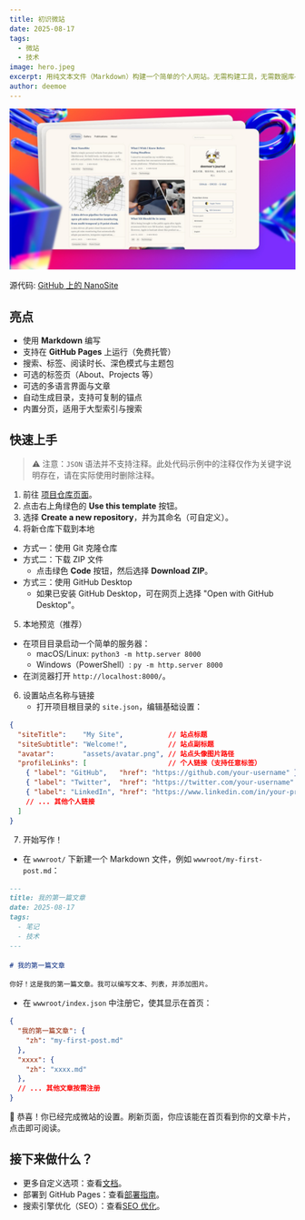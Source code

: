 ```yaml
---
title: 初识微站
date: 2025-08-17
tags:
  - 微站
  - 技术
image: hero.jpeg
excerpt: 用纯文本文件（Markdown）构建一个简单的个人网站。无需构建工具，无需数据库——只需编辑文件并发布。非常适合博客、笔记、维基、日记或书籍章节。
author: deemoe
---
```


![hero](hero.jpeg)

源代码: [GitHub 上的 NanoSite](https://github.com/deemoe404/NanoSite)

## 亮点

- 使用 **Markdown** 编写
- 支持在 **GitHub Pages** 上运行（免费托管）
- 搜索、标签、阅读时长、深色模式与主题包
- 可选的标签页（About、Projects 等）
- 可选的多语言界面与文章
- 自动生成目录，支持可复制的锚点
- 内置分页，适用于大型索引与搜索

## 快速上手

> ⚠️ 注意：`JSON` 语法并不支持注释。此处代码示例中的注释仅作为关键字说明存在，请在实际使用时删除注释。

1) 前往 [项目仓库页面](https://github.com/deemoe404/NanoSite)。  
2) 点击右上角绿色的 **Use this template** 按钮。  
3) 选择 **Create a new repository**，并为其命名（可自定义）。  
4) 将新仓库下载到本地  
  - 方式一：使用 Git 克隆仓库
  - 方式二：下载 ZIP 文件
    - 点击绿色 **Code** 按钮，然后选择 **Download ZIP**。
  - 方式三：使用 GitHub Desktop
    - 如果已安装 GitHub Desktop，可在网页上选择 "Open with GitHub Desktop"。
5) 本地预览（推荐）
  - 在项目目录启动一个简单的服务器：
    - macOS/Linux: `python3 -m http.server 8000`
    - Windows（PowerShell）: `py -m http.server 8000`
  - 在浏览器打开 `http://localhost:8000/`。
6) 设置站点名称与链接
    - 打开项目根目录的 `site.json`，编辑基础设置：
  ```json
  {
    "siteTitle":    "My Site",           // 站点标题
    "siteSubtitle": "Welcome!",          // 站点副标题
    "avatar":       "assets/avatar.png", // 站点头像图片路径
    "profileLinks": [                    // 个人链接（支持任意标签）
      { "label": "GitHub",   "href": "https://github.com/your-username" },
      { "label": "Twitter",  "href": "https://twitter.com/your-username" },
      { "label": "LinkedIn", "href": "https://www.linkedin.com/in/your-profile" },
      // ... 其他个人链接
    ]
  }
  ```
7) 开始写作！
  - 在 `wwwroot/` 下新建一个 Markdown 文件，例如 `wwwroot/my-first-post.md`：
  ```markdown
  ---
  title: 我的第一篇文章
  date: 2025-08-17
  tags:
    - 笔记
    - 技术
  ---

  # 我的第一篇文章

  你好！这是我的第一篇文章。我可以编写文本、列表，并添加图片。
  ```
  - 在 `wwwroot/index.json` 中注册它，使其显示在首页：
  ```json
  {
    "我的第一篇文章": {
      "zh": "my-first-post.md"
    },
    "xxxx": {
      "zh": "xxxx.md"
    },
    // ... 其他文章按需注册
  }
  ```

🎉 恭喜！你已经完成微站的设置。刷新页面，你应该能在首页看到你的文章卡片，点击即可阅读。

## 接下来做什么？

- 更多自定义选项：查看[文档](?id=post/doc_zh.md)。
- 部署到 GitHub Pages：查看[部署指南](?id=post/githubpages_zh.md)。
- 搜索引擎优化（SEO）：查看[SEO 优化](?id=post/seo_zh.md)。
